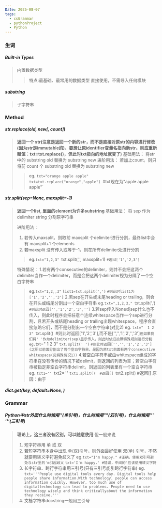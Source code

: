 ```yaml
---
Date: 2025-08-07
tags:
  - csGrammar
  - pythonProject
  - Python
---
```

### 生词

##### Built-in Types
>内置数据类型
>>特点:最基础、最常用的数据类型
>>直接使用，不需导入任何模块

##### substring
>子字符串



### Method

##### str.replace(old, new[, count])
>**返回一个 str(注意是返回一个新的str，而不是直接对原str的内容进行修改(因为str是immutable的)，要想让原identifier变量名指向新str，则应重新赋值：txt=txt.replace()，但此时txt指向的地址就变了)**
>基础用法：
>将str中的 substring old 替换为 substring new
>进阶用法：
>若加上count，则只将前 count 个 substring old 替换为 substring new
>>eg. `txt="orange apple apple"`
>>`txt=txt.replace("orange","apple")
>>`#txt现在为"apple apple apple"`

##### str.split(sep=None, maxsplit=-1)
>**返回一个list, 里面的element为许多substring**
>基础用法：
>将 sep 作为delimiter string 分割原字符串
>
>进阶用法：
>1. 若传入maxsplit，则取前 maxsplit 个delimiter进行分割，最终list中会有 maxsplit+1 个elements
>2. 若maxsplit 没有传入或等于-1，则在所有delimiter处进行分割
>> eg.`txt="1,2,3"
>> `txt.split(',', maxsplit=1)
>> `#返回['1','2,3']`
>
>特殊情况：
>1.若有两个consecutive的delimiter，则并不会把这两个delimiter当作一个delimiter，而是会把这两个delimiter视为分隔了一个空白字符串
>>eg.`txt="1,2,,3"`
>>`list1=txt.split(',')`
>>`#则此时list1为['1','2','','3']`
> 2.若sep在开头或末尾heading or trailing，则会在开头或结尾分割出一个空白字符串
>> eg.`txt=",1,2,3,"
>> `txt.split(',')
>> `#则此时返回['','1','2','3','']`
> 3.若sep传入None或sep什么也不传入，则此时程序会把任意个连续whitespace当作一个sep进行分割，且若开头或结尾heading or  trailing出现whitespace，程序会直接忽略它们，而不是分割出一个空白字符串(对比2)
>>eg. `txt="  1 2  3"
>>`txt.split()`
>>`#则此时返回['1','2','3'],而不是['','','1','2','','3']`
>但如果我们将' '作为delimiter(sep)显示传入，则此时依旧按照特殊规则进行分割
>>eg. `txt="  1 2 3"
>>`txt.split(' ')`
>>`#则此时返回['','','1','2','3'](之所以前面分割出了两个空白字符串，是因为原txt前面有两个consecutive whitespace(见特殊情况1))`
> 4.若空白字符串或由whitespace组成的字符串在没有传参的情况下被delimit，则返回的列表为空；若空白字符串被指定非空白字符串delimit，则返回的列表里有一个空白字符串
>> eg. `txt1=''
>> `txt2='  '
>> `txt1.split()  #返回[]
>> `txt2.split()  #返回[]
>> 原因：由于



##### dict.get(key, default=None, \)

### Grammar
##### Python中str外面什么时候用''(单引号)，什么时候用""(双引号)，什么时候用''' '''(三引号)
>**理论上，这三者没有区别，可以随意使用**
>但一般来说
>1. 短字符串用 单 或 双
>2. 若短字符串本身中出现 单(双)引号，则外面最好使用 双(单) 引号，不然就要用转义字符避免歧义了
>eg.`txt="I'm happy." #正确，使用双引号避免与str里的'm引起歧义`
>`txt='I'm happy.' #错误，中间的'应该使用转义字符`
>3. 长字符串、跨行字符串用三引号(只有三引号能引跨行字符串)
>eg. `txt='''People use digital tools every day. Digital tools help people share information.With technology, people can access information quickly. However, too much use of digitaltechnology can lead to problems. People need to use technology wisely and think criticallyabout the information they receive.'''`
>4. 文档字符串docstring一般用三引号


